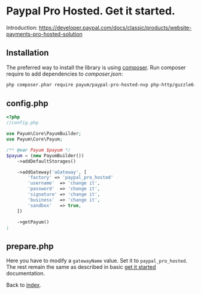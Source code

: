 # Paypal Pro Hosted. Get it started.

Introduction: https://developer.paypal.com/docs/classic/products/website-payments-pro-hosted-solution

## Installation

The preferred way to install the library is using [composer](http://getcomposer.org/).
Run composer require to add dependencies to _composer.json_:

```bash
php composer.phar require payum/paypal-pro-hosted-nvp php-http/guzzle6-adapter
```

## config.php

```php
<?php
//config.php

use Payum\Core\PayumBuilder;
use Payum\Core\Payum;

/** @var Payum $payum */
$payum = (new PayumBuilder())
    ->addDefaultStorages()

    ->addGateway('aGateway', [
        'factory' => 'paypal_pro_hosted'
        'username'  => 'change it',
        'password'  => 'change it',
        'signature' => 'change it',
        'business'  => 'change it',
        'sandbox'   => true,
    ])

    ->getPayum()
;
```

## prepare.php

Here you have to modify a `gatewayName` value. Set it to `paypal_pro_hosted`. The rest remain the same as described in basic [get it started](../../get-it-started.md) documentation.

Back to [index](../../index.md).
